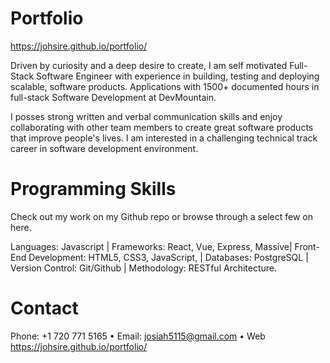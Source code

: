 # Portfolio
https://johsire.github.io/portfolio/

Driven by curiosity and a deep desire to create, I am self motivated Full-Stack Software Engineer with experience in building, testing and deploying scalable, software products. Applications with 1500+ documented hours in full-stack Software Development at DevMountain.

I posses strong written and verbal communication skills and enjoy collaborating with other team members to create great software products that improve people's lives. I am interested in a challenging technical track career in software development environment.

# Programming Skills
Check out my work on my Github repo or browse through a select few on here.

Languages: Javascript | Frameworks: React, Vue, Express, Massive| Front-End Development: HTML5, CSS3, JavaScript, | Databases: PostgreSQL | Version Control: Git/Github | Methodology: RESTful Architecture.

# Contact
Phone: +1 720 771 5165 • Email: josiah5115@gmail.com • Web https://johsire.github.io/portfolio/
